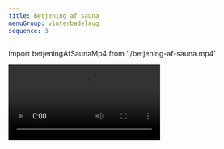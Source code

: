 ```yaml
---
title: Betjening af sauna
menuGroup: vinterbadelaug
sequence: 3
---
```

import betjeningAfSaunaMp4 from './betjening-af-sauna.mp4'

<Video src={betjeningAfSaunaMp4} title="Betjening af sauna" />
